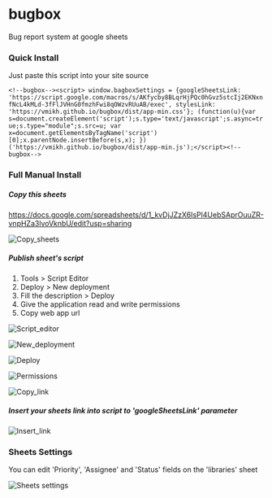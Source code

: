 # bugbox
Bug report system at google sheets

### Quick Install
Just paste this script into your site source

`<!--bugbox--><script> window.bagboxSettings = {googleSheetsLink: 'https://script.google.com/macros/s/AKfycby8BLqrHjPQc0hGvz5stcIj2EKNxnfNcL4kMLd-3fFlJVHnG0fmzhFwi8qOWzvRUuAB/exec', stylesLink: 'https://vmikh.github.io/bugbox/dist/app-min.css'}; (function(u){var s=document.createElement('script');s.type='text/javascript';s.async=true;s.type="module";s.src=u; var x=document.getElementsByTagName('script')[0];x.parentNode.insertBefore(s,x); })('https://vmikh.github.io/bugbox/dist/app-min.js');</script><!--bugbox-->`

### Full Manual Install

##### Copy this sheets
https://docs.google.com/spreadsheets/d/1_kvDjJZzX6IsPl4UebSAprOuuZR-vnpHZa3lvoVknbU/edit?usp=sharing

![Copy_sheets](https://habrastorage.org/webt/bz/g7/_h/bzg7_htj7o72pdya0gibrit5hfo.png)

##### Publish sheet's script<br>
1. Tools > Script Editor<br>
2. Deploy > New deployment<br>
3. Fill the description > Deploy<br>
4. Give the application read and write permissions
5. Copy web app url

![Script_editor](https://habrastorage.org/webt/jb/ma/fm/jbmafm8so779b2cyvlrdq-mi4xe.png)

![New_deployment](https://habrastorage.org/webt/rc/0y/1l/rc0y1lla-9ksyio5chlahdllua0.png)

![Deploy](https://habrastorage.org/webt/l6/ec/qi/l6ecqiwifkixlepjdk98quffnru.png)

![Permissions](https://habrastorage.org/webt/j7/za/bf/j7zabfzgbijkguhskfl8ahgmjsg.png)

![Copy_link](https://habrastorage.org/webt/mn/qh/cz/mnqhcznbrq4amj2aktbhpifamsg.png)

##### Insert your sheets link into script to 'googleSheetsLink' parameter
![Insert_link](https://habrastorage.org/webt/rb/ou/-g/rbou-g5nycqqb0vkounwisdktfo.png)

### Sheets Settings
You can edit 'Priority', 'Assignee' and 'Status' fields on the 'libraries' sheet

![Sheets settings](https://habrastorage.org/webt/ao/sf/ze/aosfzej9ibj8s3euy84zxre4ihy.png)
